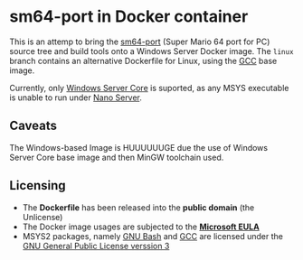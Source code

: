 # sm64-port in Docker container
This is an attemp to bring the [sm64-port](https://github.com/sm64-port/sm64-port) (Super Mario 64 port for PC) source tree and build tools onto a Windows Server Docker image. The ``linux`` branch contains an alternative Dockerfile for Linux, using the [GCC](https://hub.docker.com/_/gcc) base image.

Currently, only [Windows Server Core](https://hub.docker.com/_/microsoft-windows-servercore) is suported, as any MSYS executable is unable to run under [Nano Server](https://hub.docker.com/_/microsoft-windows-nanoserver).

## Caveats
The Windows-based Image is HUUUUUUGE due the use of Windows Server Core base image and then MinGW toolchain used.

## Licensing
* The **Dockerfile** has been released into the **public domain** (the Unlicense)
* The Docker image usages are subjected to the **[Microsoft EULA](https://docs.microsoft.com/en-us/virtualization/windowscontainers/images-eula)**
* MSYS2 packages, namely [GNU Bash](https://www.gnu.org/software/bash/) and [GCC](https://gcc.gnu.org/) are licensed under the [GNU General Public License verssion 3](https://www.gnu.org/licenses/gpl-3.0.txt)
